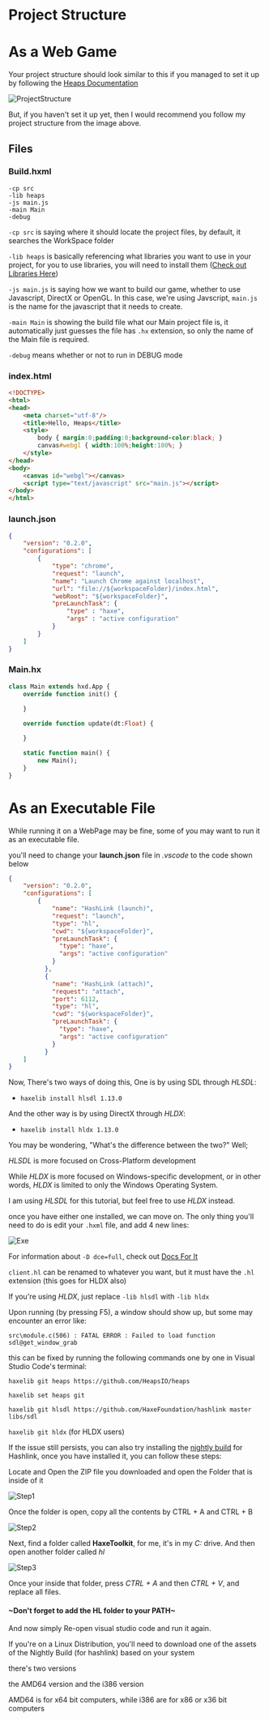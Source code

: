 # Project Structure

# As a Web Game
Your project structure should look similar to this if you managed to set it up by following the [Heaps Documentation](https://heaps.io/documentation/hello-world.html)

![ProjectStructure](../Images/ProjectStructure.png)

But, if you haven't set it up yet, then I would recommend you follow my project structure from the image above.

## Files

### Build.hxml
```hxml
-cp src
-lib heaps
-js main.js
-main Main
-debug
```

`-cp src` is saying where it should locate the project files, by default, it searches the WorkSpace folder

`-lib heaps` is basically referencing what libraries you want to use in your project, for you to use libraries, you will need to install them ([Check out Libraries Here](https://lib.haxe.org/))

`-js main.js` is saying how we want to build our game, whether to use Javascript, DirectX or OpenGL. In this case, we're using Javscript, `main.js` is the name for the javascript that it needs to create.

`-main Main` is showing the build file what our Main project file is, it automatically just guesses the file has `.hx` extension, so only the name of the Main file is required.

`-debug` means whether or not to run in DEBUG mode

### index.html

```html
<!DOCTYPE>
<html>
<head>
	<meta charset="utf-8"/>
	<title>Hello, Heaps</title>
	<style>
		body { margin:0;padding:0;background-color:black; }
		canvas#webgl { width:100%;height:100%; } 
	</style>
</head>
<body>
	<canvas id="webgl"></canvas>
	<script type="text/javascript" src="main.js"></script>
</body>
</html>
```

### launch.json

```json
{
	"version": "0.2.0",
	"configurations": [
		{
			"type": "chrome",
			"request": "launch",
			"name": "Launch Chrome against localhost",
			"url": "file://${workspaceFolder}/index.html",
			"webRoot": "${workspaceFolder}",
			"preLaunchTask": {
				"type" : "haxe",
				"args" : "active configuration"
			}
		}
	]
}
```

### Main.hx

```haxe
class Main extends hxd.App {
    override function init() {

    }
    
    override function update(dt:Float) {

    }

    static function main() {
        new Main();
    }
}
```

# As an Executable File

While running it on a WebPage may be fine, some of you may want to run it as an executable file.

you'll need to change your **launch.json**  file in *.vscode* to the code shown below
```json
{
	"version": "0.2.0",
	"configurations": [
		{
			"name": "HashLink (launch)",
			"request": "launch",
			"type": "hl",
			"cwd": "${workspaceFolder}",
			"preLaunchTask": {
			  "type": "haxe",
			  "args": "active configuration"
			}
		  },
		  {
			"name": "HashLink (attach)",
			"request": "attach",
			"port": 6112,
			"type": "hl",
			"cwd": "${workspaceFolder}",
			"preLaunchTask": {
			  "type": "haxe",
			  "args": "active configuration"
			}
		  }
	]
}
```

Now, There's two ways of doing this, One is by using SDL through *HLSDL*:

- `haxelib install hlsdl 1.13.0`

And the other way is by using DirectX through *HLDX*:

- `haxelib install hldx 1.13.0`

You may be wondering, "What's the difference between the two?" Well;

*HLSDL* is more focused on Cross-Platform development

While *HLDX* is more focused on Windows-specific development, or in other words, *HLDX* is limited to only the Windows Operating System.

I am using *HLSDL* for this tutorial, but feel free to use *HLDX* instead.

once you have either one installed, we can move on. The only thing you'll need to do is edit your `.hxml` file, and add 4 new lines:

![Exe](../Images/CodeGraphic.png)

For information about `-D dce=full`, check out [Docs For It](https://haxe.org/manual/cr-dce.html)

`client.hl` can be renamed to whatever you want, but it must have the `.hl` extension (this goes for HLDX also)

If you're using *HLDX*, just replace `-lib hlsdl` with `-lib hldx`

Upon running (by pressing F5), a window should show up, but some may encounter an error like:

`src\module.c(506) : FATAL ERROR : Failed to load function sdl@get_window_grab`

this can be fixed by running the following commands one by one in Visual Studio Code's terminal:

`haxelib git heaps https://github.com/HeapsIO/heaps`

`haxelib set heaps git`

`haxelib git hlsdl https://github.com/HaxeFoundation/hashlink master libs/sdl`

`haxelib git hldx` (for HLDX users)

If the issue still persists, you can also try installing the [nightly build](https://github.com/HaxeFoundation/hashlink/releases) for Hashlink, once you have installed it, you can follow these steps:

Locate and Open the ZIP file you downloaded and open the Folder that is inside of it

![Step1](../Images/Screenshot_3.png)

Once the folder is open, copy all the contents by CTRL + A and CTRL + B

![Step2](../Images/Screenshot_4.png)

Next, find a folder called **HaxeToolkit**, for me, it's in my *C:* drive. And then open another folder called *hl*

![Step3](../Images/Screenshot_5.png)

Once your inside that folder, press *CTRL + A* and then *CTRL + V*, and replace all files.

#### ~Don't forget to add the HL folder to your PATH~

And now simply Re-open visual studio code and run it again.

If you're on a Linux Distribution, you'll need to download one of the assets of the Nightly Build (for hashlink) based on your system

there's two versions

the AMD64 version and the i386 version

AMD64 is for x64 bit computers, while i386 are for x86 or x36 bit computers
